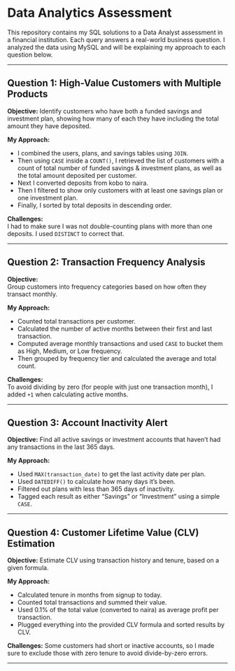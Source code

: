 # Data Analytics Assessment

This repository contains my SQL solutions to a Data Analyst assessment in a financial institution. Each query answers a real-world business question. I analyzed the data using MySQL and will be explaining my approach to each question below.

---

## Question 1: High-Value Customers with Multiple Products

**Objective:**
Identify customers who have both a funded savings and investment plan, showing how many of each they have including the total amount they have deposited.

**My Approach:**  
- I combined the users, plans, and savings tables using `JOIN`.
- Then using `CASE` inside a `COUNT()`, I retrieved the list of customers with a count of total number of funded savings & investment plans, as well as the total amount deposited per customer.
- Next I converted deposits from kobo to naira.
- Then I filtered to show only customers with at least one savings plan or one investment plan. 
- Finally, I sorted by total deposits in descending order.

**Challenges:**  
I had to make sure I was not double-counting plans with more than one deposits. I used `DISTINCT` to correct that.

---

## Question 2: Transaction Frequency Analysis

**Objective:**  
Group customers into frequency categories based on how often they transact monthly.

**My Approach:**  
- Counted total transactions per customer.
- Calculated the number of active months between their first and last transaction.
- Computed average monthly transactions and used `CASE` to bucket them as High, Medium, or Low frequency.
- Then grouped by frequency tier and calculated the average and total count.

**Challenges:**  
To avoid dividing by zero (for people with just one transaction month), I added `+1` when calculating active months.

---

## Question 3: Account Inactivity Alert

**Objective:** 
Find all active savings or investment accounts that haven’t had any transactions in the last 365 days.

**My Approach:**  
- Used `MAX(transaction_date)` to get the last activity date per plan.
- Used `DATEDIFF()` to calculate how many days it’s been.
- Filtered out plans with less than 365 days of inactivity.
- Tagged each result as either “Savings” or “Investment” using a simple `CASE`.

---

## Question 4: Customer Lifetime Value (CLV) Estimation

**Objective:**
Estimate CLV using transaction history and tenure, based on a given formula.

**My Approach:** 
- Calculated tenure in months from signup to today.
- Counted total transactions and summed their value.
- Used 0.1% of the total value (converted to naira) as average profit per transaction.
- Plugged everything into the provided CLV formula and sorted results by CLV.

**Challenges:**
Some customers had short or inactive accounts, so I made sure to exclude those with zero tenure to avoid divide-by-zero errors.



---